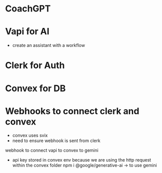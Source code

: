 # CoachGPT

# Vapi for AI

- create an assistant with a workflow

# Clerk for Auth

# Convex for DB

# Webhooks to connect clerk and convex

- convex uses svix
- need to ensure webhook is sent from clerk

webhook to connect vapi to convex to gemini

- api key stored in convex env because we are using the http request within the convex folder
  npm i @google/generative-ai -> to use gemini
